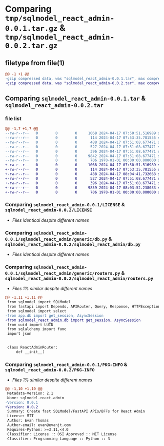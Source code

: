 # Comparing `tmp/sqlmodel_react_admin-0.0.1.tar.gz` & `tmp/sqlmodel_react_admin-0.0.2.tar.gz`

## filetype from file(1)

```diff
@@ -1 +1 @@
-gzip compressed data, was "sqlmodel_react_admin-0.0.1.tar", max compression
+gzip compressed data, was "sqlmodel_react_admin-0.0.2.tar", max compression
```

## Comparing `sqlmodel_react_admin-0.0.1.tar` & `sqlmodel_react_admin-0.0.2.tar`

### file list

```diff
@@ -1,7 +1,7 @@
--rw-r--r--   0        0        0     1068 2024-04-17 07:50:51.516989 sqlmodel_react_admin-0.0.1/LICENSE
--rw-r--r--   0        0        0      114 2024-04-17 07:53:35.781555 sqlmodel_react_admin-0.0.1/README.md
--rw-r--r--   0        0        0      488 2024-04-17 07:51:08.677471 sqlmodel_react_admin-0.0.1/pyproject.toml
--rw-r--r--   0        0        0      527 2024-04-17 07:51:08.677471 sqlmodel_react_admin-0.0.1/sqlmodel_react_admin/generic/db.py
--rw-r--r--   0        0        0      396 2024-04-17 07:51:08.677471 sqlmodel_react_admin-0.0.1/sqlmodel_react_admin/generic/models.py
--rw-r--r--   0        0        0     9842 2024-04-17 07:51:08.677471 sqlmodel_react_admin-0.0.1/sqlmodel_react_admin/generic/routers.py
--rw-r--r--   0        0        0      706 1970-01-01 00:00:00.000000 sqlmodel_react_admin-0.0.1/PKG-INFO
+-rw-r--r--   0        0        0     1068 2024-04-17 07:50:51.516989 sqlmodel_react_admin-0.0.2/LICENSE
+-rw-r--r--   0        0        0      114 2024-04-17 07:53:35.781555 sqlmodel_react_admin-0.0.2/README.md
+-rw-r--r--   0        0        0      488 2024-04-17 08:04:41.732663 sqlmodel_react_admin-0.0.2/pyproject.toml
+-rw-r--r--   0        0        0      527 2024-04-17 07:51:08.677471 sqlmodel_react_admin-0.0.2/sqlmodel_react_admin/db.py
+-rw-r--r--   0        0        0      396 2024-04-17 07:51:08.677471 sqlmodel_react_admin-0.0.2/sqlmodel_react_admin/models.py
+-rw-r--r--   0        0        0     9859 2024-04-17 08:03:52.238033 sqlmodel_react_admin-0.0.2/sqlmodel_react_admin/routers.py
+-rw-r--r--   0        0        0      706 1970-01-01 00:00:00.000000 sqlmodel_react_admin-0.0.2/PKG-INFO
```

### Comparing `sqlmodel_react_admin-0.0.1/LICENSE` & `sqlmodel_react_admin-0.0.2/LICENSE`

 * *Files identical despite different names*

### Comparing `sqlmodel_react_admin-0.0.1/sqlmodel_react_admin/generic/db.py` & `sqlmodel_react_admin-0.0.2/sqlmodel_react_admin/db.py`

 * *Files identical despite different names*

### Comparing `sqlmodel_react_admin-0.0.1/sqlmodel_react_admin/generic/routers.py` & `sqlmodel_react_admin-0.0.2/sqlmodel_react_admin/routers.py`

 * *Files 1% similar despite different names*

```diff
@@ -1,11 +1,11 @@
 from sqlmodel import SQLModel
 from fastapi import Depends, APIRouter, Query, Response, HTTPException, Request
 from sqlmodel import select
-from app.db import get_session, AsyncSession
+from sqlmodel_react_admin.db import get_session, AsyncSession
 from uuid import UUID
 from sqlalchemy import func
 import json
 
 
 class ReactAdminRouter:
     def __init__(
```

### Comparing `sqlmodel_react_admin-0.0.1/PKG-INFO` & `sqlmodel_react_admin-0.0.2/PKG-INFO`

 * *Files 1% similar despite different names*

```diff
@@ -1,10 +1,10 @@
 Metadata-Version: 2.1
 Name: sqlmodel-react-admin
-Version: 0.0.1
+Version: 0.0.2
 Summary: Create fast SQLModel/FastAPI APIs/BFFs for React Admin
 License: MIT
 Author: Evan Thomas
 Author-email: evan@evanjt.com
 Requires-Python: >=3.11,<4.0
 Classifier: License :: OSI Approved :: MIT License
 Classifier: Programming Language :: Python :: 3
```

